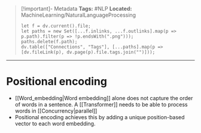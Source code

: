 > [!important]- Metadata
> **Tags:** #NLP 
> **Located:** MachineLearning/NaturalLanguageProcessing
> ```dataviewjs
> let f = dv.current().file;
> let paths = new Set([...f.inlinks, ...f.outlinks].map(p => p.path).filter(p => !p.endsWith(".png")));
> paths.delete(f.path);
> dv.table(["Connections", "Tags"], [...paths].map(p => [dv.fileLink(p), dv.page(p).file.tags.join("")]));
> ```

___
# Positional encoding
- [[Word_embedding|Word embedding]] alone does not capture the order of words in a sentence. A [[Transformer]] needs to be able to process words in [[Concurrency|parallel]] 
- Positional encoding achieves this by adding a unique position-based vector to each word embedding. 
